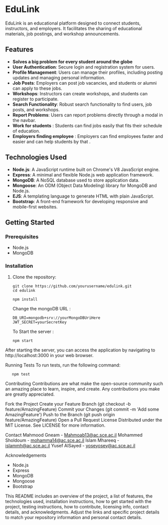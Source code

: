 # EduLink

EduLink is an educational platform designed to connect students, instructors, and employers. It facilitates the sharing of educational materials, job postings, and workshop announcements.

## Features

- **Solves a big problem for every student around the globe**
- **User Authentication**: Secure login and registration system for users.
- **Profile Management**: Users can manage their profiles, including posting updates and managing personal information.
- **Job Posts**: Employers can post job vacancies, and students or alumni can apply to these jobs.
- **Workshops**: Instructors can create workshops, and students can register to participate.
- **Search Functionality**: Robust search functionality to find users, job posts, and workshops.
- **Report Problems**: Users can report problems directly through a modal in the navbar.
- **Work for students** : Students can find jobs easily that fits their schedule of education.
- **Employers finding employee** : Employers can find employees faster and easier and can help students by that . 
  

## Technologies Used

- **Node.js**: A JavaScript runtime built on Chrome's V8 JavaScript engine.
- **Express**: A minimal and flexible Node.js web application framework.
- **MongoDB**: A NoSQL database used to store application data.
- **Mongoose**: An ODM (Object Data Modeling) library for MongoDB and Node.js.
- **EJS**: A templating language to generate HTML with plain JavaScript.
- **Bootstrap**: A front-end framework for developing responsive and mobile-first websites.

## Getting Started

### Prerequisites

- Node.js
- MongoDB

### Installation

1. Clone the repository:
   ```
   git clone https://github.com/yourusername/edulink.git
   cd edulink
   ```
   
   ```
   npm install
   ```
   Change the mongoDB URL : 
   ```
   DB_URI=mongodb+srv://yourMongoDBUriHere
   JWT_SECRET=yourSecretKey
   ```
   
   To Start the server : 
   ```
   npm start
   ```

After starting the server, you can access the application by navigating to http://localhost:3000 in your web browser.

Running Tests
      To run tests, run the following command:
   ```
      npm test
   ```

Contributing
Contributions are what make the open-source community such an amazing place to learn, inspire, and create. Any contributions you make are greatly appreciated.

Fork the Project
Create your Feature Branch (git checkout -b feature/AmazingFeature)
Commit your Changes (git commit -m 'Add some AmazingFeature')
Push to the Branch (git push origin feature/AmazingFeature)
Open a Pull Request
License
Distributed under the MIT License. See LICENSE for more information.

Contact
Mahmood Gneam - Mahmoab13@ac.sce.ac.il
Mohammed Sholdoum - mohamma14@ac.sce.ac.il
Islam Mhareeq - islammh@ac.sce.ac.il
Yusef AlSayed - yoseyosey@ac.sce.ac.il


Acknowledgements
* Node.js
* Express
* MongoDB
* Mongoose
* Bootstrap

This README includes an overview of the project, a list of features, the technologies used, installation instructions, how to get started with the project, testing instructions, how to contribute, licensing info, contact details, and acknowledgments. Adjust the links and specific project details to match your repository information and personal contact details.





